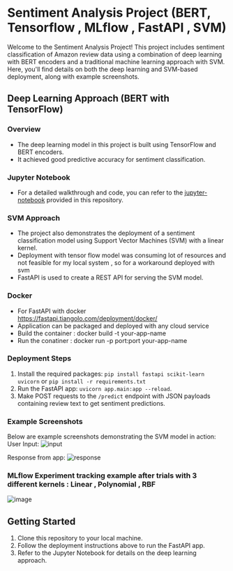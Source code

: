 
# Sentiment Analysis Project (BERT, Tensorflow , MLflow , FastAPI , SVM)

Welcome to the Sentiment Analysis Project! This project includes sentiment classification of Amazon review data using a combination of deep learning with BERT encoders and a traditional machine learning approach with SVM. Here, you'll find details on both the deep learning and SVM-based deployment, along with example screenshots.

## Deep Learning Approach (BERT with TensorFlow)

### Overview
- The deep learning model in this project is built using TensorFlow and BERT encoders.
- It achieved good predictive accuracy for sentiment classification.

### Jupyter Notebook
- For a detailed walkthrough and code, you can refer to the [jupyter-notebook](https://github.com/Soham7777/Bert-Sentiment/blob/master/BERT_SVM_model_training.ipynb) provided in this repository.

### SVM Approach
- The project also demonstrates the deployment of a sentiment classification model using Support Vector Machines (SVM) with a linear kernel.
- Deployment with tensor flow model was consuming lot of resources and not feasible for my local system , so for a workaround deployed with svm
- FastAPI is used to create a REST API for serving the SVM model.

### Docker 
- For FastAPI with docker https://fastapi.tiangolo.com/deployment/docker/ 
- Application can be packaged and deployed with any cloud service
- Build the container : docker build -t your-app-name
- Run the conatiner : docker run -p port:port your-app-name

### Deployment Steps
1. Install the required packages: `pip install fastapi scikit-learn uvicorn` or  `pip install -r requirements.txt`
2. Run the FastAPI app: `uvicorn app.main:app --reload`.
3. Make POST requests to the `/predict` endpoint with JSON payloads containing review text to get sentiment predictions.

### Example Screenshots
Below are example screenshots demonstrating the SVM model in action:
User Input:
![input](https://github.com/Soham7777/Bert-Sentiment/assets/66548809/b3517bf2-b208-4f1e-868c-fdbb447a7403)

Response from app:
![response](https://github.com/Soham7777/Bert-Sentiment/assets/66548809/8c8f1c37-c6bd-4f40-a6cb-7b678bf7e0c8)

### MLflow Experiment tracking example after trials with 3 different kernels : **Linear , Polynomial , RBF**
![image](https://github.com/Soham7777/Bert-Sentiment/assets/66548809/19b2dd83-f107-4e43-af1d-679ecfb6fbc4)

## Getting Started

1. Clone this repository to your local machine.
2. Follow the deployment instructions above to run the FastAPI app.
3. Refer to the Jupyter Notebook for details on the deep learning approach.

